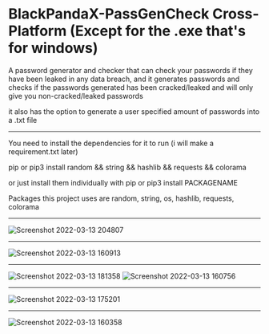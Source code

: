 # BlackPandaX-PassGenCheck Cross-Platform (Except for the .exe that's for windows)
A password generator and checker that can check your passwords if they have been leaked in any data breach,
and it generates passwords and checks if the passwords generated has been cracked/leaked and will only give you non-cracked/leaked passwords

it also has the option to generate a user specified amount of passwords into a .txt file



___________________________________________________________________________________________________________________________________________________________________________________




You need to install the dependencies for it to run (i will make a requirement.txt later)

pip or pip3 install random && string && hashlib && requests && colorama

or just install them individually with pip or pip3 install PACKAGENAME

Packages this project uses are random, string, os, hashlib, requests, colorama

___________________________________________________________________________________________________________________________________________________________________________________
![Screenshot 2022-03-13 204807](https://user-images.githubusercontent.com/64810034/158076429-9d705032-0958-4441-b545-f61975bab15a.png)
___________________________________________________________________________________________________________________________________________________________________________________
![Screenshot 2022-03-13 160913](https://user-images.githubusercontent.com/64810034/158070209-a3a53233-ce5a-430f-84a3-67e53276966d.png)
___________________________________________________________________________________________________________________________________________________________________________________
![Screenshot 2022-03-13 181358](https://user-images.githubusercontent.com/64810034/158071099-c00c9e2b-91bd-41dc-996e-8b3d3b7c90b8.png)
![Screenshot 2022-03-13 160756](https://user-images.githubusercontent.com/64810034/158066247-35f3cd4f-80b4-4d87-8984-135da67cd276.png)
___________________________________________________________________________________________________________________________________________________________________________________
![Screenshot 2022-03-13 175201](https://user-images.githubusercontent.com/64810034/158070201-d934363c-549b-4491-b547-86f2dc4518c5.png)
___________________________________________________________________________________________________________________________________________________________________________________
![Screenshot 2022-03-13 160358](https://user-images.githubusercontent.com/64810034/158070204-71d54d07-6b30-403b-934b-cffbfe89896f.png)

